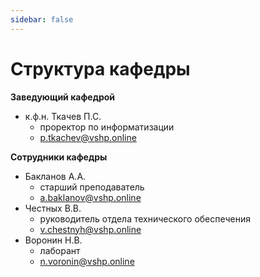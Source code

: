 ```yaml
---
sidebar: false
---
```


# Структура кафедры

**Заведующий кафедрой**

- к.ф.н. Ткачев П.С.
  - проректор по информатизации
  - <p.tkachev@vshp.online>

**Сотрудники кафедры**

- Бакланов А.А.
  - старший преподаватель
  - <a.baklanov@vshp.online>
- Честных В.В.
  - руководитель отдела технического обеспечения
  - <v.chestnyh@vshp.online>
- Воронин Н.В.
  - лаборант
  - <n.voronin@vshp.online>

